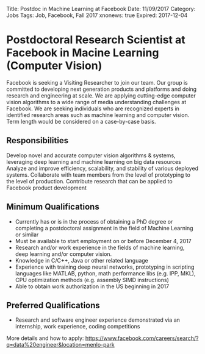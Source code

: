 Title: Postdoc in Machine Learning at Facebook
Date: 11/09/2017
Category: Jobs
Tags: Job, Facebook, Fall 2017
xnonews: true
Expired: 2017-12-04

# Postdoctoral Research Scientist at Facebook in Macine Learning (Computer Vision)

Facebook is seeking a Visiting Researcher to join our team. Our group is committed to developing next generation products and platforms and doing research and engineering at scale. We are applying cutting-edge computer vision algorithms to a wide range of media understanding challenges at Facebook. We are seeking individuals who are recognized experts in identified research areas such as machine learning and computer vision. Term length would be considered on a case-by-case basis.

## Responsibilities
Develop novel and accurate computer vision algorithms & systems, leveraging deep learning and machine learning on big data resources
Analyze and improve efficiency, scalability, and stability of various deployed systems.
Collaborate with team members from the level of prototyping to the level of production.
Contribute research that can be applied to Facebook product development

## Minimum Qualifications
* Currently has or is in the process of obtaining a PhD degree or completing a postdoctoral assignment in the field of Machine Learning or similar 
* Must be available to start employment on or before December 4, 2017 
* Research and/or work experience in the fields of machine learning, deep learning and/or computer vision.
* Knowledge in C/C++, Java or other related language
* Experience with training deep neural networks, prototyping in scripting languages like MATLAB, python, math performance libs (e.g. IPP, MKL), CPU optimization methods (e.g. assembly SIMD instructions)
* Able to obtain work authorization in the US beginning in 2017 

## Preferred Qualifications
* Research and software engineer experience demonstrated via an internship, work experience, coding competitions

More details and how to apply:
https://www.facebook.com/careers/search/?q=data%20engineer&location=menlo-park 